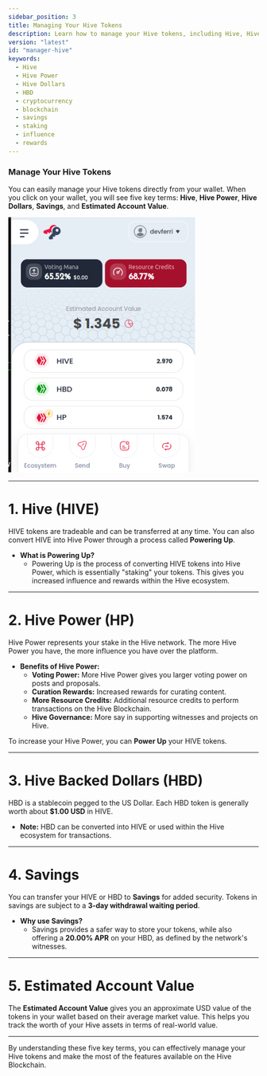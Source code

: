 ```yaml
---
sidebar_position: 3
title: Managing Your Hive Tokens
description: Learn how to manage your Hive tokens, including Hive, Hive Power, Hive Dollars, and more. This guide will help you understand how to maximize your influence and rewards within the Hive ecosystem.
version: "latest"
id: "manager-hive"
keywords:
  - Hive
  - Hive Power
  - Hive Dollars
  - HBD
  - cryptocurrency
  - blockchain
  - savings
  - staking
  - influence
  - rewards
---
```


### Manage Your Hive Tokens

You can easily manage your Hive tokens directly from your wallet. When you click on your wallet, you will see five key terms: **Hive**, **Hive Power**, **Hive Dollars**, **Savings**, and **Estimated Account Value**.

![Hive Tokens Overview](../../../../src/assets/Tuto-manage/1.png)

---

# 1. **Hive (HIVE)**

HIVE tokens are tradeable and can be transferred at any time. You can also convert HIVE into Hive Power through a process called **Powering Up**.

- **What is Powering Up?**
  - Powering Up is the process of converting HIVE tokens into Hive Power, which is essentially "staking" your tokens. This gives you increased influence and rewards within the Hive ecosystem.

---

# 2. **Hive Power (HP)**

Hive Power represents your stake in the Hive network. The more Hive Power you have, the more influence you have over the platform.

- **Benefits of Hive Power:**
  - **Voting Power:** More Hive Power gives you larger voting power on posts and proposals.
  - **Curation Rewards:** Increased rewards for curating content.
  - **More Resource Credits:** Additional resource credits to perform transactions on the Hive Blockchain.
  - **Hive Governance:** More say in supporting witnesses and projects on Hive.

To increase your Hive Power, you can **Power Up** your HIVE tokens.

---

# 3. **Hive Backed Dollars (HBD)**

HBD is a stablecoin pegged to the US Dollar. Each HBD token is generally worth about **$1.00 USD** in HIVE.

- **Note:** HBD can be converted into HIVE or used within the Hive ecosystem for transactions.

---

# 4. **Savings**

You can transfer your HIVE or HBD to **Savings** for added security. Tokens in savings are subject to a **3-day withdrawal waiting period**.

- **Why use Savings?**
  - Savings provides a safer way to store your tokens, while also offering a **20.00% APR** on your HBD, as defined by the network's witnesses.

---

# 5. **Estimated Account Value**

The **Estimated Account Value** gives you an approximate USD value of the tokens in your wallet based on their average market value. This helps you track the worth of your Hive assets in terms of real-world value.

---

By understanding these five key terms, you can effectively manage your Hive tokens and make the most of the features available on the Hive Blockchain.

